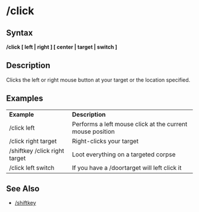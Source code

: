 # /click

## Syntax

**/click [ left \| right \] \[ center \| target \| switch ]**

## Description

Clicks the left or right mouse button at your target or the location specified.

## Examples

|  |  |
| :--- | :--- |
| **Example** | **Description** |
| /click left | Performs a left mouse click at the current mouse position |
| /click right target | Right-clicks your target |
| /shiftkey /click right target | Loot everything on a targeted corpse |
| /click left switch | If you have a /doortarget will left click it |

## See Also

* [/shiftkey](shiftkey.md)

